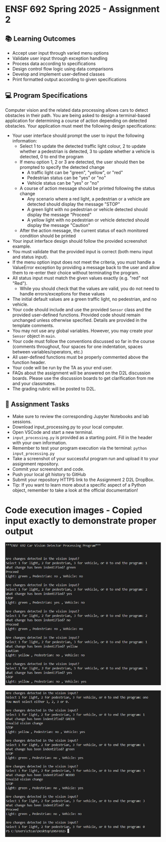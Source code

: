 # ENSF 692 Spring 2025 - Assignment 2

## 📚 Learning Outcomes
* Accept user input through varied menu options
* Validate user input through exception handling
* Process data according to specifications
* Design control flow logic using data comparisons
* Develop and implement user-defined classes
* Print formatted output according to given specifications

## 💻 Program Specifications
Computer vision and the related data processing allows cars to detect obstacles in their path. You are being asked to design a terminal-based application for determining a course of action depending on detected obstacles.
Your application must meet the following design specifications:
* Your user interface should prompt the user to input the following information:
  * Select 1 to update the detected traffic light colour, 2 to update whether a pedestrian is detected, 3 to update whether a vehicle is detected, 0 to end the program
  * If menu option 1, 2 or 3 are detected, the user should then be prompted to specify the detected change
    * A traffic light can be "green", "yellow", or "red"
    * Pedestrian status can be "yes" or "no"
    * Vehicle status can be "yes" or "no"
  * A course of action message should be printed following the status change
    * Any scenario where a red light, a pedestrian or a vehicle are detected should display the message "STOP"
    * A green light with no pedestrian or vehicle detected should display the message "Proceed"
    * A yellow light with no pedestrian or vehicle detected should display the message "Caution"
  * After the action message, the current status of each monitored condition should be printed
* Your input interface design should follow the provided screenshot example.
* You must validate that the provided input is correct (both menu input and status input).
* If the menu option input does not meet the criteria, you must handle a ValueError exception by providing a message back to the user and allow them to re-enter their choice without terminating the program.
* All status input must match the given values exactly (e.g. "red" not "Red").
  * While you should check that the values are valid, you do not need to handle errors/exceptions for these values
* The initial default values are a green traffic light, no pedestrian, and no vehicle.
* Your code should include and use the provided `Sensor` class and the provided user-defined functions. Provided code should remain unchanged unless otherwise specified. Details are provided in the template comments.
* You may not use any global variables. However, you may create your `Sensor` object in `main`.
* Your code must follow the conventions discussed so far in the course (comments throughout, four spaces for one indentation, spaces between variables/operators, etc.)
* All user-defined functions must be properly commented above the function header.
* Your code will be run by the TA as your end user.
* FAQs about the assignment will be answered on the D2L discussion boards. Please use the discussion boards to get clarification from me and your classmates.
* The grading rubric will be posted to D2L.

## 📝 Assignment Tasks
* Make sure to review the corresponding Jupyter Notebooks and lab sessions.
* Download input_processing.py to your local computer.
* Open VSCode and start a new terminal. 
* `input_processing.py` is provided as a starting point. Fill in the header with your own information.
* Remember to test your program execution via the terminal: `python input_processing.py`
* Take a screenshot of your successful program run and upload it to your assignment repository.
* Commit your screenshot and code.
* Push your local git history to GitHub
* Submit your repository HTTPS link to the Assignment 2 D2L DropBox.
* Tip: If you want to learn more about a specific aspect of a Python object, remember to take a look at the official documentation!

# Code execution images - Copied input exactly to demonstrate proper output 
![Execution image 1](https://github.com/ctcastle/assignment2-ENSF692-ctcastle/blob/main/ProgramExecution_1.png)  

![Execution image 2](ProgramExecution_2.png) 